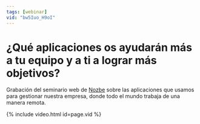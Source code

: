 ```yaml
---
tags: [webinar]
vid: "bw5Iuo_H9oI"
---
```


# ¿Qué aplicaciones os ayudarán más a tu equipo y a ti a lograr más objetivos?

Grabación del seminario web de [Nozbe][n] sobre las aplicaciones que usamos para gestionar nuestra empresa, donde todo el mundo trabaja de una manera remota.

{% include video.html id=page.vid %}

<!--More-->


[n]: https://nozbe.com/es/?a=mike